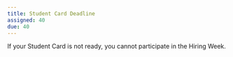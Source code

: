 ```yaml
---
title: Student Card Deadline
assigned: 40
due: 40
---
```


If your Student Card is not ready, you cannot participate in the Hiring Week.
